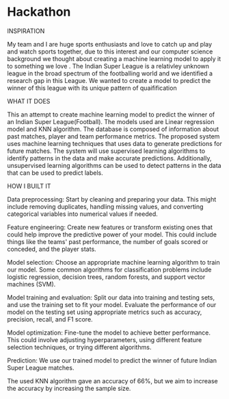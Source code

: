 
# Hackathon
INSPIRATION 

My team and I are huge sports enthusiasts and love to catch up and play and watch sports together, due to this interest and our computer science background we thought about creating a machine learning model to apply it to something we love . The Indian Super League is a relativley unknown league in the broad spectrum of the footballing world and we identified a research gap in this League. We wanted to create a model to predict the winner of this league with its unique pattern of quaifification


WHAT IT DOES

This an attempt to create  machine learning model to predict the winner of an Indian Super League(Football).
The models used are Linear regression model and KNN algorithm.
The database is composed of information about past matches, player and team performance metrics.
The proposed system uses machine learning techniques that uses data to generate predictions for future matches. The system will use supervised learning algorithms to identify patterns in the data and make accurate predictions. Additionally, unsupervised learning algorithms can be used to detect patterns in the data that can be used to predict labels.

HOW I BUILT IT


Data preprocessing: Start by cleaning and preparing your data. This might include removing duplicates, handling missing values, and converting categorical variables into numerical values if needed.

Feature engineering: Create new features or transform existing ones that could help improve the predictive power of your model. This could include things like the teams' past performance, the number of goals scored or conceded, and the player stats.

Model selection: Choose an appropriate machine learning algorithm to train our model. Some common algorithms for classification problems include logistic regression, decision trees, random forests, and support vector machines (SVM).

Model training and evaluation: Split our data into training and testing sets, and use the training set to fit your model. Evaluate the performance of our model on the testing set using appropriate metrics such as accuracy, precision, recall, and F1 score.

Model optimization: Fine-tune the model to achieve better performance. This could involve adjusting hyperparameters, using different feature selection techniques, or trying different algorithms.

Prediction:  We use our trained model to predict the winner of future Indian Super League matches.

The used KNN algorithm gave an accuracy of 66%, but we aim to increase the accuracy by increasing the sample size. 
